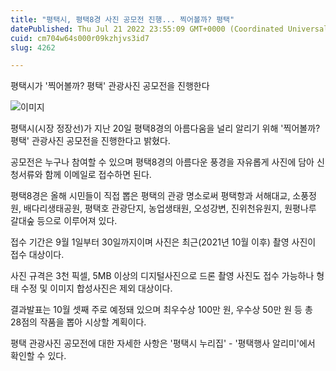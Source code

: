 ```yaml
---
title: "평택시, 평택8경 사진 공모전 진행... 찍어볼까? 평택"
datePublished: Thu Jul 21 2022 23:55:09 GMT+0000 (Coordinated Universal Time)
cuid: cm704w64s000r09kzhjvs3id7
slug: 4262

---
```



평택시가 '찍어볼까? 평택' 관광사진 공모전을 진행한다

![이미지](https://cdn.hashnode.com/res/hashnode/image/upload/v1739257304097/4313f0cd-7836-42ad-bbdd-5ab40a3f7d6d.jpeg)

평택시(시장 정장선)가 지난 20일 평택8경의 아름다움을 널리 알리기 위해 '찍어볼까? 평택' 관광사진 공모전을 진행한다고 밝혔다.

공모전은 누구나 참여할 수 있으며 평택8경의 아름다운 풍경을 자유롭게 사진에 담아 신청서류와 함께 이메일로 접수하면 된다.

평택8경은 올해 시민들이 직접 뽑은 평택의 관광 명소로써 평택항과 서해대교, 소풍정원, 배다리생태공원, 평택호 관광단지, 농업생태원, 오성강변, 진위천유원지, 원평나루 갈대숲 등으로 이루어져 있다.

접수 기간은 9월 1일부터 30일까지이며 사진은 최근(2021년 10월 이후) 촬영 사진이 접수 대상이다.

사진 규격은 3천 픽셀, 5MB 이상의 디지털사진으로 드론 촬영 사진도 접수 가능하나 형태 수정 및 이미지 합성사진은 제외 대상이다.

결과발표는 10월 셋째 주로 예정돼 있으며 최우수상 100만 원, 우수상 50만 원 등 총 28점의 작품을 뽑아 시상할 계획이다.

평택 관광사진 공모전에 대한 자세한 사항은 '평택시 누리집' - '평택행사 알리미'에서 확인할 수 있다.
